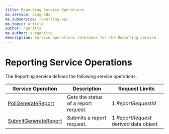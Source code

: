 ```yaml
---
title: Reporting Service Operations
ms.service: bing-ads
ms.subservice: reporting-api
ms.topic: article
author: rgaritta
ms.author: v-rgaritta
description: Service operations reference for the Reporting service.
---
```

# Reporting Service Operations
The Reporting service defines the following service operations.

|Service Operation|Description|Request Limits|
|---|---|---|
|[PollGenerateReport](pollgeneratereport.md)|Gets the status of a report request.|1 *ReportRequestId*|
|[SubmitGenerateReport](submitgeneratereport.md)|Submits a report request.|1 *ReportRequest* derived data object|

